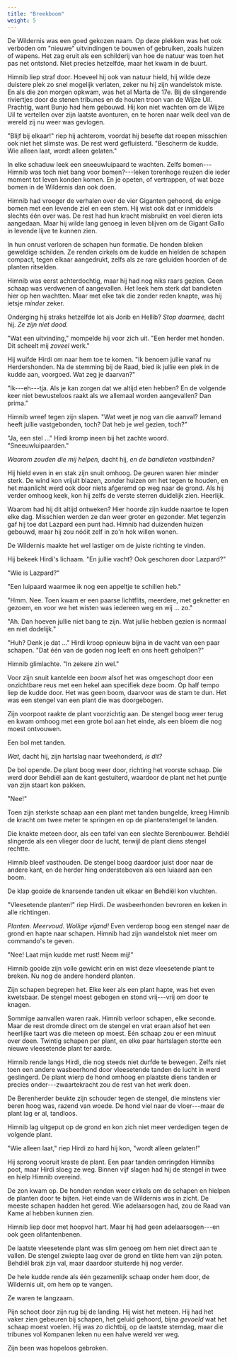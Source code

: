 ```yaml
---
title: "Breekboom"
weight: 5
---
```


De Wildernis was een goed gekozen naam. Op deze plekken was het ook verboden om "nieuwe" uitvindingen te bouwen of gebruiken, zoals huizen of wapens. Het zag eruit als een schilderij van hoe de natuur was toen het pas net ontstond. Niet precies hetzelfde, maar het kwam in de buurt.

Himnib liep straf door. Hoeveel hij ook van natuur hield, hij wilde deze duistere plek zo snel mogelijk verlaten, zeker nu hij zijn wandelstok miste. En als die zon morgen opkwam, was het al Marta de 17e. Bij de slingerende riviertjes door de stenen tribunes en de houten troon van de Wijze Uil. Prachtig, want Bunjo had hem gebouwd. Hij kon niet wachten om de Wijze Uil te vertellen over zijn laatste avonturen, en te horen naar welk deel van de wereld zij nu weer was gevlogen.

"Blijf bij elkaar!" riep hij achterom, voordat hij besefte dat roepen misschien ook niet het slimste was. De rest werd gefluisterd. "Bescherm de kudde. Wie alleen laat, wordt alleen gelaten."

In elke schaduw leek een sneeuwluipaard te wachten. Zelfs bomen---Himnib was toch niet bang voor bomen?---leken torenhoge reuzen die ieder moment tot leven konden komen. En je opeten, of vertrappen, of wat boze bomen in de Wildernis dan ook doen. 

Himnib had vroeger de verhalen over de vier Giganten gehoord, de enige bomen met een levende ziel en een stem. Hij wist ook dat er inmiddels slechts één over was. De rest had hun kracht misbruikt en veel dieren iets aangedaan. Maar hij wilde lang genoeg in leven blijven om de Gigant Gallo in levende lijve te kunnen zien.

In hun onrust verloren de schapen hun formatie. De honden bleken geweldige schilden. Ze renden cirkels om de kudde en hielden de schapen compact, tegen elkaar aangedrukt, zelfs als ze rare geluiden hoorden of de planten ritselden. 

Himnib was eerst achterdochtig, maar hij had nog niks raars gezien. Geen schaap was verdwenen of aangevallen. Het leek hem sterk dat bandieten hier op hen wachtten. Maar met elke tak die zonder reden knapte, was hij ietsje _minder_ zeker. 

Onderging hij straks hetzelfde lot als Jorib en Hellib? _Stop daarmee,_ dacht hij. _Ze zijn niet dood._

"Wat een uitvinding," mompelde hij voor zich uit. "Een herder met honden. Dit scheelt mij _zoveel_ werk."

Hij wuifde Hirdi om naar hem toe te komen. "Ik benoem jullie vanaf nu Herdershonden. Na de stemming bij de Raad, bied ik jullie een plek in de kudde aan, voorgoed. Wat zeg je daarvan?"

"Ik---eh---tja. Als je kan zorgen dat we altijd eten hebben? En de volgende keer niet bewusteloos raakt als we allemaal worden aangevallen? Dan prima."

Himnib wreef tegen zijn slapen. "Wat weet je nog van die aanval? Iemand heeft jullie vastgebonden, toch? Dat heb je wel gezien, toch?"

"Ja, een stel ..." Hirdi kromp ineen bij het zachte woord. "Sneeuwluipaarden."

_Waarom zouden die mij helpen,_ dacht hij, _en de bandieten vastbinden?_ 

Hij hield even in en stak zijn snuit omhoog. De geuren waren hier minder sterk. De wind kon vrijuit blazen, zonder huizen om het tegen te houden, en het maanlicht werd ook door niets afgeremd op weg naar de grond. Als hij verder omhoog keek, kon hij zelfs de verste sterren duidelijk zien. Heerlijk. 

Waarom had hij dit altijd ontweken? Hier hoorde zijn kudde naartoe te lopen elke dag. Misschien werden ze dan weer groter en gezonder. Met tegenzin gaf hij toe dat Lazpard een punt had. Himnib had duizenden huizen gebouwd, maar hij zou nóóit zelf in zo'n hok willen wonen. 

De Wildernis maakte het wel lastiger om de juiste richting te vinden. 

Hij bekeek Hirdi's lichaam. "En jullie vacht? Ook geschoren door Lazpard?"

"Wie is Lazpard?"

"Een luipaard waarmee ik nog een appeltje te schillen heb."

"Hmm. Nee. Toen kwam er een paarse lichtflits, meerdere, met geknetter en gezoem, en voor we het wisten was iedereen weg en wij ... zo."

"Ah. Dan hoeven jullie niet bang te zijn. Wat jullie hebben gezien is normaal en niet dodelijk."

"Huh? Denk je dat ..." Hirdi kroop opnieuw bijna in de vacht van een paar schapen. "Dat één van de goden nog leeft en ons heeft geholpen?"

Himnib glimlachte. "In zekere zin wel."

Voor zijn snuit kantelde een _boom_ alsof het was omgeschopt door een onzichtbare reus met een hekel aan specifiek deze boom. Op half tempo liep de kudde door. Het was geen boom, daarvoor was de stam te dun. Het was een stengel van een plant die was doorgebogen.

Zijn voorpoot raakte de plant voorzichtig aan. De stengel boog weer terug en kwam omhoog met een grote bol aan het einde, als een bloem die nog moest ontvouwen. 

Een bol met tanden.

_Wat,_ dacht hij, zijn hartslag naar tweehonderd, _is dit?_

De bol opende. De plant boog weer door, richting het voorste schaap. Die werd door Behdiël aan de kant gestuiterd, waardoor de plant net het puntje van zijn staart kon pakken. 

"Nee!" 

Toen zijn sterkste schaap aan een plant met tanden bungelde, kreeg Himnib de kracht om twee meter te springen en op de plantenstengel te landen. 

Die knakte meteen door, als een tafel van een slechte Berenbouwer. Behdiël slingerde als een vlieger door de lucht, terwijl de plant diens stengel rechtte.

Himnib bleef vasthouden. De stengel boog daardoor juist door naar de andere kant, en de herder hing ondersteboven als een luiaard aan een boom. 

De klap gooide de knarsende tanden uit elkaar en Behdiël kon vluchten.

"Vleesetende planten!" riep Hirdi. De wasbeerhonden bevroren en keken in alle richtingen. 

_Planten. Meervoud. Wollige vijand!_ Even verderop boog een stengel naar de grond en hapte naar schapen. Himnib had zijn wandelstok niet meer om commando's te geven. 

"Nee! Laat mijn kudde met rust! Neem mij!" 

Himnib gooide zijn volle gewicht erin en wist deze vleesetende plant te breken. Nu nog de andere honderd planten.

Zijn schapen begrepen het. Elke keer als een plant hapte, was het even kwetsbaar. De stengel moest gebogen en stond vrij---vrij om door te knagen. 

Sommige aanvallen waren raak. Himnib verloor schapen, elke seconde. Maar de rest dromde direct om de stengel en vrat eraan alsof het een heerlijke taart was die meteen op moest. Eén schaap zou er een minuut over doen. Twintig schapen per plant, en elke paar hartslagen stortte een nieuwe vleesetende plant ter aarde.

Himnib rende langs Hirdi, die nog steeds niet durfde te bewegen. Zelfs niet toen een andere wasbeerhond door vleesetende tanden de lucht in werd geslingerd. De plant wierp de hond omhoog en plaatste diens tanden er precies onder---zwaartekracht zou de rest van het werk doen.

De Berenherder beukte zijn schouder tegen de stengel, die minstens vier beren hoog was, razend van woede. De hond viel naar de vloer---maar de plant lag er al, tandloos.

Himnib lag uitgeput op de grond en kon zich niet meer verdedigen tegen de volgende plant.

"Wie alleen laat," riep Hirdi zo hard hij kon, "wordt alleen gelaten!" 

Hij sprong vooruit kraste de plant. Een paar tanden omringden Himnibs poot, maar Hirdi sloeg ze weg. Binnen vijf slagen had hij de stengel in twee en hielp Himnib overeind.

De zon kwam op. De honden renden weer cirkels om de schapen en hielpen de planten door te bijten. Het einde van de Wildernis was in zicht. De meeste schapen hadden het gered. Wie adelaarsogen had, zou de Raad van Kame al hebben kunnen zien. 

Himnib liep door met hoopvol hart. Maar hij had geen adelaarsogen---en ook geen olifantenbenen. 

De laatste vleesetende plant was slim genoeg om hem niet direct aan te vallen. De stengel zwiepte laag over de grond en tikte hem van zijn poten. Behdiël brak zijn val, maar daardoor stuiterde hij nog verder. 

De hele kudde rende als één gezamenlijk schaap onder hem door, de Wildernis uit, om hem op te vangen.

Ze waren te langzaam.

Pijn schoot door zijn rug bij de landing. Hij wist het meteen. Hij had het vaker zien gebeuren bij schapen, het geluid gehoord, bijna _gevoeld_ wat het schaap moest voelen. Hij was _zo_ dichtbij, op de laatste stemdag, maar die tribunes vol Kompanen leken nu een halve wereld ver weg.

Zijn been was hopeloos gebroken.
